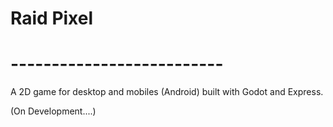 # Raid Pixel

# --------------------------

A 2D game for desktop and mobiles (Android) built with Godot and Express.

(On Development....)
